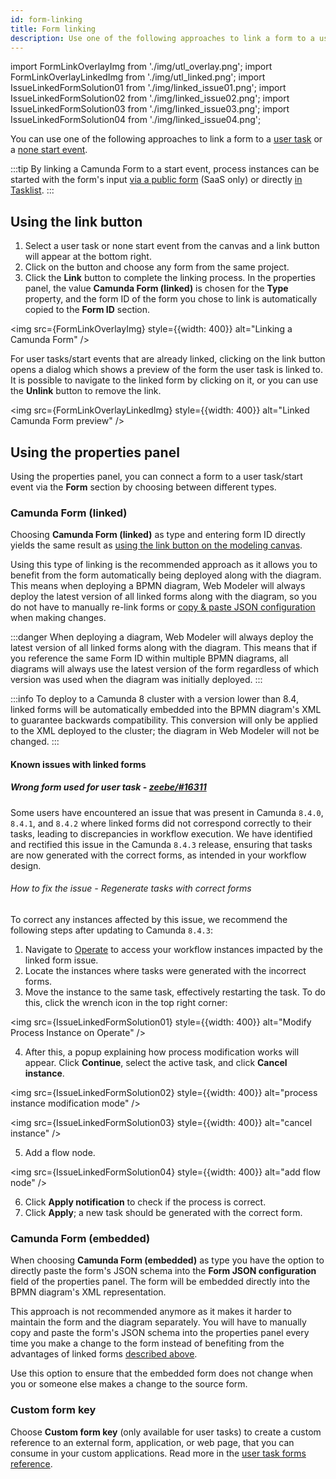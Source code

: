 ```yaml
---
id: form-linking
title: Form linking
description: Use one of the following approaches to link a form to a user task or none start event.
---
```


import FormLinkOverlayImg from './img/utl_overlay.png';
import FormLinkOverlayLinkedImg from './img/utl_linked.png';
import IssueLinkedFormSolution01 from './img/linked_issue01.png';
import IssueLinkedFormSolution02 from './img/linked_issue02.png';
import IssueLinkedFormSolution03 from './img/linked_issue03.png';
import IssueLinkedFormSolution04 from './img/linked_issue04.png';

You can use one of the following approaches to link a form to a [user task](/components/modeler/bpmn/user-tasks/user-tasks.md) or a [none start event](/components/modeler/bpmn/none-events/none-events.md#none-start-events).

:::tip
By linking a Camunda Form to a start event, process instances can be started with the form's input [via a public form](/components/modeler/web-modeler/advanced-modeling/publish-public-processes.md) (SaaS only) or directly [in Tasklist](/components/tasklist/userguide/starting-processes.md).
:::

## Using the link button

1. Select a user task or none start event from the canvas and a link button will appear at the bottom right.
2. Click on the button and choose any form from the same project.
3. Click the **Link** button to complete the linking process.
   In the properties panel, the value **Camunda Form (linked)** is chosen for the **Type** property, and the form ID of the form you chose to link is automatically copied to the **Form ID** section.

<img src={FormLinkOverlayImg} style={{width: 400}} alt="Linking a Camunda Form" />

For user tasks/start events that are already linked, clicking on the link button opens a dialog which shows a preview of the form the user task is linked to.
It is possible to navigate to the linked form by clicking on it, or you can use the **Unlink** button to remove the link.

<img src={FormLinkOverlayLinkedImg} style={{width: 400}} alt="Linked Camunda Form preview" />

## Using the properties panel

Using the properties panel, you can connect a form to a user task/start event via the **Form** section by choosing between different types.

### Camunda Form (linked)

Choosing **Camunda Form (linked)** as type and entering form ID directly yields the same result as [using the link button on the modeling canvas](#using-the-link-button).

Using this type of linking is the recommended approach as it allows you to benefit from the form automatically being deployed along with the diagram.
This means when deploying a BPMN diagram, Web Modeler will always deploy the latest version of all linked forms along with the diagram, so you do not have to manually re-link forms or [copy & paste JSON configuration](#camunda-form-embedded) when making changes.

:::danger
When deploying a diagram, Web Modeler will always deploy the latest version of all linked forms along with the diagram.
This means that if you reference the same Form ID within multiple BPMN diagrams, all diagrams will always use the latest version of the form regardless of which version was used when the diagram was initially deployed.
:::

:::info
To deploy to a Camunda 8 cluster with a version lower than 8.4, linked forms will be automatically embedded into the BPMN diagram's XML to guarantee backwards compatibility.
This conversion will only be applied to the XML deployed to the cluster; the diagram in Web Modeler will not be changed.
:::

#### Known issues with linked forms

##### Wrong form used for user task - [zeebe/#16311](https://github.com/camunda/zeebe/issues/16311)

Some users have encountered an issue that was present in Camunda `8.4.0`, `8.4.1`, and `8.4.2` where linked forms did not correspond correctly to their tasks, leading to discrepancies in workflow execution. We have identified and rectified this issue in the Camunda `8.4.3` release, ensuring that tasks are now generated with the correct forms, as intended in your workflow design.

###### How to fix the issue - Regenerate tasks with correct forms

To correct any instances affected by this issue, we recommend the following steps after updating to Camunda `8.4.3`:

1. Navigate to [Operate](/components/operate/operate-introduction.md) to access your workflow instances impacted by the linked form issue.
2. Locate the instances where tasks were generated with the incorrect forms.
3. Move the instance to the same task, effectively restarting the task. To do this, click the wrench icon in the top right corner:

<img src={IssueLinkedFormSolution01} style={{width: 400}} alt="Modify Process Instance on Operate" />

4. After this, a popup explaining how process modification works will appear. Click **Continue**, select the active task, and click **Cancel instance**.

<img src={IssueLinkedFormSolution02} style={{width: 400}} alt="process instance modification mode" />

<img src={IssueLinkedFormSolution03} style={{width: 400}} alt="cancel instance" />

5. Add a flow node.

<img src={IssueLinkedFormSolution04} style={{width: 400}} alt="add flow node" />

6. Click **Apply notification** to check if the process is correct.
7. Click **Apply**; a new task should be generated with the correct form.

### Camunda Form (embedded)

When choosing **Camunda Form (embedded)** as type you have the option to directly paste the form's JSON schema into the **Form JSON configuration** field of the properties panel.
The form will be embedded directly into the BPMN diagram's XML representation.

This approach is not recommended anymore as it makes it harder to maintain the form and the diagram separately.
You will have to manually copy and paste the form's JSON schema into the properties panel every time you make a change to the form instead of benefiting from the advantages of linked forms [described above](#camunda-form-linked).

Use this option to ensure that the embedded form does not change when you or someone else makes a change to the source form.

### Custom form key

Choose **Custom form key** (only available for user tasks) to create a custom reference to an external form, application, or web page, that you can consume in your custom applications.
Read more in the [user task forms reference](/components/modeler/bpmn/user-tasks/user-tasks.md#user-task-forms).
